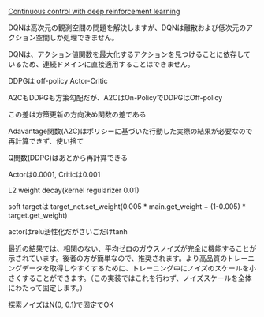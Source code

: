 
[Continuous control with deep reinforcement learning](https://arxiv.org/abs/1509.02971)


DQNは高次元の観測空間の問題を解決しますが、DQNは離散および低次元のアクション空間しか処理できません。

DQNは、アクション値関数を最大化するアクションを見つけることに依存しているため、連続ドメインに直接適用することはできません。

DDPGは off-policy Actor-Critic


A2CもDDPGも方策勾配だが、A2CはOn-PolicyでDDPGはOff-policy

この差は方策更新の方向決め関数の差である

Adavantage関数(A2C)はポリシーに基づいた行動した実際の結果が必要なので再計算できず、使い捨て

Q関数(DDPG)はあとから再計算できる



Actorは0.0001, Criticは0.001

L2 weight decay(kernel regularizer 0.01)

soft targetは
target_net.set_weight(0.005 * main.get_weight + (1-0.005) * target.get_weight)


actorはrelu活性化だがさいごだけtanh



最近の結果では、相関のない、平均ゼロのガウスノイズが完全に機能することが示されています。後者の方が簡単なので、推奨されます。より高品質のトレーニングデータを取得しやすくするために、トレーニング中にノイズのスケールを小さくすることができます。（この実装ではこれを行わず、ノイズスケールを全体にわたって固定します。）

探索ノイズはN(0, 0.1)で固定でOK
